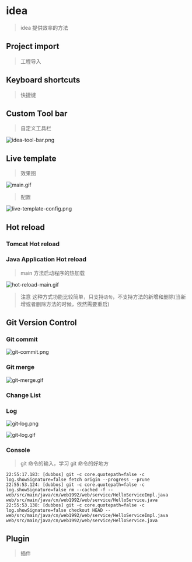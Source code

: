 # idea

> idea 提供效率的方法

## Project import

> 工程导入

## Keyboard shortcuts

> 快捷键

## Custom Tool bar

> 自定义工具栏

![idea-tool-bar.png](./images/idea-tool-bar.png)

## Live template

> 效果图

![main.gif](./images/main.gif)

> 配置

![live-template-config.png](./images/live-template-config.png)

## Hot reload

### Tomcat Hot reload

### Java Application Hot reload

> main 方法启动程序的热加载

![hot-reload-main.gif](./images/hot-reload-main.gif)

> 注意 这种方式功能比较简单，只支持`语句`，不支持方法的新增和删除(当新增或者删除方法的时候，依然需要重启)

## Git Version Control

### Git commit

![git-commit.png](./images/git-commit.png)

### Git merge

![git-merge.gif](./images/git-merge.gif)

### Change List

### Log

![git-log.png](./images/git-log.png)

![git-log.gif](./images/git-log.gif)

### Console

> git 命令的输入，学习 git 命令的好地方

```log
22:55:17.183: [dubbos] git -c core.quotepath=false -c log.showSignature=false fetch origin --progress --prune
22:55:53.124: [dubbos] git -c core.quotepath=false -c log.showSignature=false rm --cached -f -- web/src/main/java/cn/web1992/web/service/HelloServiceImpl.java web/src/main/java/cn/web1992/web/service/HelloService.java
22:55:53.138: [dubbos] git -c core.quotepath=false -c log.showSignature=false checkout HEAD -- web/src/main/java/cn/web1992/web/service/HelloServiceImpl.java web/src/main/java/cn/web1992/web/service/HelloService.java
```

## Plugin

> 插件
